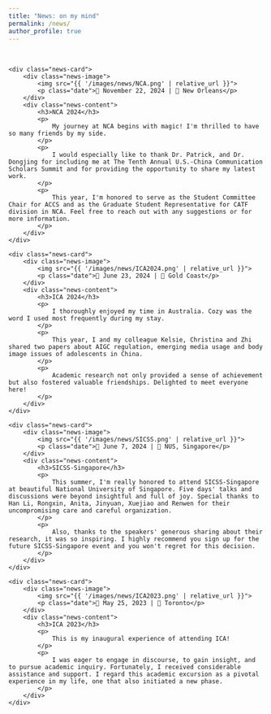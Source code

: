```yaml
---
title: "News: on my mind"
permalink: /news/
author_profile: true
---
```

<style>
    /* 强制拓宽本页面的主内容区域 */
    .page__inner-wrap {
        max-width: 1600px !important;
    }
    /* 新闻列表容器 */
    .news-list {
        display: grid;
        grid-template-columns: 1fr;
        gap: 2rem;
        margin: 2rem 0;
    }
    /* 单个新闻卡片的样式 */
    .news-card {
        display: flex;
        flex-direction: row; 
        /* --- 改动1: 改为垂直居中对齐，视觉效果更平衡 --- */
        align-items: center; 
        gap: 2rem; /* 可以适当增大图片和文字的间距 */

        background: white;
        border: 1px solid #e9e9e9;
        border-radius: 16px;
        padding: 1.5rem;
        box-shadow: 0 4px 12px rgba(0,0,0,0.08);
        transition: transform 0.3s ease, box-shadow 0.3s ease;
    }
    .news-card:hover {
        transform: translateY(-5px);
        box-shadow: 0 8px 20px rgba(0,0,0,0.12);
    }
    /* 图片容器样式 */
    .news-image {
        flex: 0 0 35%; 
        width: 35%;
    }
    .news-image img {
        width: 100%;
        height: auto;
        border-radius: 8px;
        display: block;
    }
    /* 文字内容容器样式 */
    .news-content {
        flex: 1;
    }
    /* --- 改动2: 为日期和地点创建新的、更通用的样式规则 --- */
    .news-card .date {
        font-size: 0.85em;
        color: #888;
        margin-top: 0.75rem; /* 为它和图片之间增加上边距 */
        text-align: center; /* 居中显示 */
    }
    .news-content h3 {
        margin: 0 0 0.75rem 0;
        font-size: 1.3em;
        line-height: 1.3;
    }
    .news-content p {
        margin: 0 0 1em 0;
        color: #333;
        line-height: 1.7;
        text-align: justify;
    }
    .news-content p:last-of-type {
        margin-bottom: 0;
    }

    /* 响应式设计 */
    @media (max-width: 768px) {
        .news-card {
            flex-direction: column;
            align-items: stretch; /* 在手机上恢复默认对齐 */
        }
        .news-image {
            width: 100%;
            margin-bottom: 0; /* 在新布局下不再需要这个了 */
        }
    }
</style>


<div class="news-list">

    <div class="news-card">
        <div class="news-image">
            <img src="{{ '/images/news/NCA.png' | relative_url }}">
            <p class="date">📅 November 22, 2024 | 📍 New Orleans</p>
        </div>
        <div class="news-content">
            <h3>NCA 2024</h3>
            <p>
                My journey at NCA begins with magic! I'm thrilled to have so many friends by my side.
            </p>
            <p>
                I would especially like to thank Dr. Patrick, and Dr. Dongjing for including me at The Tenth Annual U.S.-China Communication Scholars Summit and for providing the opportunity to share my latest work.
            </p>
            <p>
                This year, I'm honored to serve as the Student Committee Chair for ACCS and as the Graduate Student Representative for CATF division in NCA. Feel free to reach out with any suggestions or for more information.
            </p>
        </div>
    </div>

    <div class="news-card">
        <div class="news-image">
            <img src="{{ '/images/news/ICA2024.png' | relative_url }}">
            <p class="date">📅 June 23, 2024 | 📍 Gold Coast</p>
        </div>
        <div class="news-content">
            <h3>ICA 2024</h3>
            <p>
                I thoroughly enjoyed my time in Australia. Cozy was the word I used most frequently during my stay.
            </p>
            <p>
                This year, I and my colleague Kelsie, Christina and Zhi shared two papers about AIGC regulation, emerging media usage and body image issues of adolescents in China.
            </p>
            <p>
                Academic research not only provided a sense of achievement but also fostered valuable friendships. Delighted to meet everyone here!
            </p>
        </div>
    </div>

    <div class="news-card">
        <div class="news-image">
            <img src="{{ '/images/news/SICSS.png' | relative_url }}">
            <p class="date">📅 June 7, 2024 | 📍 NUS, Singapore</p>
        </div>
        <div class="news-content">
            <h3>SICSS-Singapore</h3>
            <p>
                This summer, I'm really honored to attend SICSS-Singapore at beautiful National University of Singapore. Five days' talks and discussions were beyond insightful and full of joy. Special thanks to Han Li, Rongxin, Anita, Jinyuan, Xuejiao and Renwen for their uncompromising care and careful organization.
            </p>
            <p>
                Also, thanks to the speakers' generous sharing about their research, it was so inspiring. I highly recommend you sign up for the future SICSS-Singapore event and you won't regret for this decision.
            </p>
        </div>
    </div>

    <div class="news-card">
        <div class="news-image">
            <img src="{{ '/images/news/ICA2023.png' | relative_url }}">
            <p class="date">📅 May 25, 2023 | 📍 Toronto</p>
        </div>
        <div class="news-content">
            <h3>ICA 2023</h3>
            <p>
                This is my inaugural experience of attending ICA!
            </p>
            <p>
                I was eager to engage in discourse, to gain insight, and to pursue academic inquiry. Fortunately, I received considerable assistance and support. I regard this academic excursion as a pivotal experience in my life, one that also initiated a new phase.
            </p>
        </div>
    </div>

</div>
